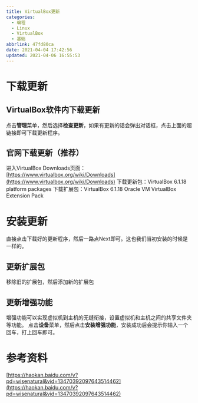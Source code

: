 ```yaml
---
title: VirtualBox更新
categories: 
  - 编程
  - Linux
  - VirtualBox
  - 基础
abbrlink: 47fd80ca
date: 2021-04-04 17:42:56
updated: 2021-04-06 16:55:53
---
```

# 下载更新
## VirtualBox软件内下载更新
点击**管理**菜单，然后选择**检查更新**，如果有更新的话会弹出对话框，点击上面的超链接即可下载更新程序。
## 官网下载更新（推荐）
进入VirtualBox Downloads页面：[https://www.virtualbox.org/wiki/Downloads](https://www.virtualbox.org/wiki/Downloads)
下载更新包：VirtualBox 6.1.18 platform packages
下载扩展包：VirtualBox 6.1.18 Oracle VM VirtualBox Extension Pack

# 安装更新
直接点击下载好的更新程序，然后一路点Next即可。这也我们当初安装的时候是一样的。
## 更新扩展包
移除旧的扩展包，然后添加新的扩展包
## 更新增强功能
增强功能可以实现虚拟机到主机的无缝衔接，设置虚拟机和主机之间的共享文件夹等功能。
点击**设备**菜单，然后点击**安装增强功能**，安装成功后会提示你输入一个回车，打上回车即可。
# 参考资料
[https://haokan.baidu.com/v?pd=wisenatural&vid=13470392097643514462](https://haokan.baidu.com/v?pd=wisenatural&vid=13470392097643514462)
